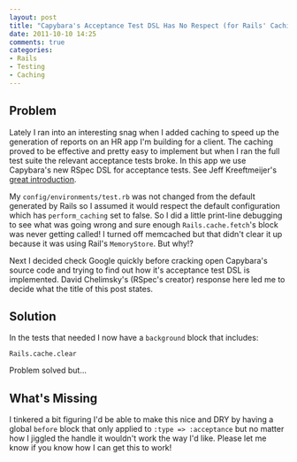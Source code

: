 ```yaml
---
layout: post
title: "Capybara's Acceptance Test DSL Has No Respect (for Rails' Caching Settings)"
date: 2011-10-10 14:25
comments: true
categories:
- Rails
- Testing
- Caching
---
```


## Problem ##

Lately I ran into an interesting snag when I added caching to speed up the generation of reports on an HR app I'm building for a client. The caching proved to be effective and pretty easy to implement but when I ran the full test suite the relevant acceptance tests broke. In this app we use Capybara's new RSpec DSL for acceptance tests. See Jeff Kreeftmeijer's [great introduction](http://jeffkreeftmeijer.com/2011/acceptance-testing-using-capybaras-new-rspec-dsl/).

My `config/environments/test.rb` was not changed from the default generated by Rails so I assumed it would respect the default configuration which has `perform_caching` set to false. So I did a little print-line debugging to see what was going wrong and sure enough `Rails.cache.fetch`'s block was never getting called! I turned off memcached but that didn't clear it up because it was using Rail's `MemoryStore`. But why!?

Next I decided check Google quickly before cracking open Capybara's source code and trying to find out how it's acceptance test DSL is implemented. David Chelimsky's (RSpec's creator) response here led me to decide what the title of this post states.

## Solution ##

In the tests that needed I now have a `background` block that includes:

    Rails.cache.clear

Problem solved but...

## What's Missing ##

I tinkered a bit figuring I'd be able to make this nice and DRY by having a global `before` block that only applied to `:type => :acceptance` but no matter how I jiggled the handle it wouldn't work the way I'd like. Please let me know if you know how I can get this to work!
